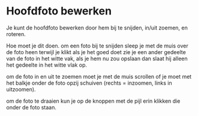 # Hoofdfoto bewerken
Je kunt de hoofdfoto bewerken door hem bij te snijden, in/uit zoemen, en roteren.

Hoe moet je dit doen.
om een foto bij te snijden sleep je met de muis over de foto heen terwijl je klikt als je het goed doet zie je een ander gedeelte van de foto in het witte vak, als je hem nu zou opslaan dan slaat hij alleen het gedeelte in het witte vlak op.

om de foto in en uit te zoemen moet je met de muis scrollen of je moet met het balkje onder de foto opzij schuiven (rechts = inzoomen, links in uitzoomen).

om de foto te draaien kun je op de knoppen met de pijl erin klikken die onder de foto staan.
